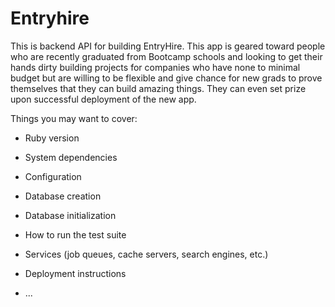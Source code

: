 # Entryhire

This is backend API for building EntryHire. This app is geared toward people who are recently graduated from Bootcamp schools and looking to get their hands dirty building projects for companies who have none to minimal budget but are willing to be flexible and give chance for new grads to prove themselves that they can build amazing things. They can even set prize upon successful deployment of the new app.

Things you may want to cover:

- Ruby version

- System dependencies

- Configuration

- Database creation

- Database initialization

- How to run the test suite

- Services (job queues, cache servers, search engines, etc.)

- Deployment instructions

- ...
